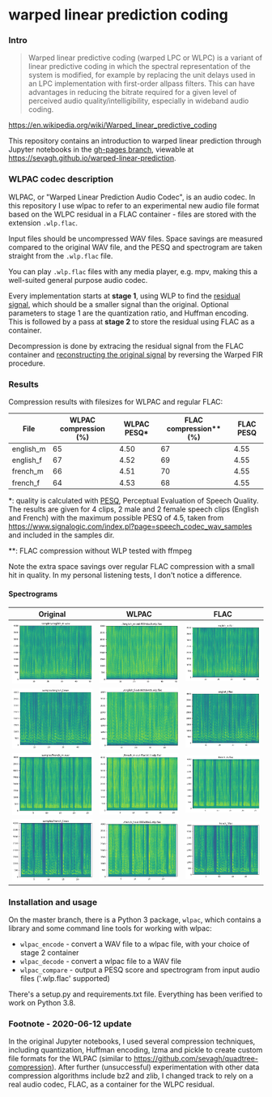 # warped linear prediction coding

### Intro

>Warped linear predictive coding (warped LPC or WLPC) is a variant of linear predictive coding in which the spectral representation of the system is modified, for example by replacing the unit delays used in an LPC implementation with first-order allpass filters. This can have advantages in reducing the bitrate required for a given level of perceived audio quality/intelligibility, especially in wideband audio coding.

https://en.wikipedia.org/wiki/Warped_linear_predictive_coding

This repository contains an introduction to warped linear prediction through Jupyter notebooks in the [gh-pages branch](https://github.com/sevagh/warped-linear-prediction/tree/gh-pages), viewable at https://sevagh.github.io/warped-linear-prediction.

### WLPAC codec description

WLPAC, or "Warped Linear Prediction Audio Codec", is an audio codec. In this repository I use wlpac to refer to an experimental new audio file format based on the WLPC residual in a FLAC container - files are stored with the extension `.wlp.flac`.

Input files should be uncompressed WAV files. Space savings are measured compared to the original WAV file, and the PESQ and spectrogram are taken straight from the `.wlp.flac` file.

You can play `.wlp.flac` files with any media player, e.g. mpv, making this a well-suited general purpose audio codec.

Every implementation starts at **stage 1**, using WLP to find the [residual signal](https://sevagh.github.io/warped-linear-prediction/Listening%20tests%2C%20speech%20and%20music.html), which should be a smaller signal than the original. Optional parameters to stage 1 are the quantization ratio, and Huffman encoding. This is followed by a pass at **stage 2** to store the residual using FLAC as a container.

Decompression is done by extracing the residual signal from the FLAC container and [reconstructing the original signal](https://sevagh.github.io/warped-linear-prediction/Reconstructing%20the%20original%20signal.html) by reversing the Warped FIR procedure.

### Results

Compression results with filesizes for WLPAC and regular FLAC:

| File     | WLPAC compression (%) | WLPAC PESQ\*   | FLAC compression\*\* (%) |FLAC PESQ   |
|----------|-----------------------|----------------|--------------------------|------------|
|english_m | 65                    | 4.50           | 67                       | 4.55       |
|english_f | 67                    | 4.52           | 69                       | 4.55       |
|french_m  | 66                    | 4.51           | 70                       | 4.55       |
|french_f  | 64                    | 4.53           | 68                       | 4.55       |

\*: quality is calculated with [PESQ](https://github.com/ludlows/python-pesq), Perceptual Evaluation of Speech Quality. The results are given for 4 clips, 2 male and 2 female speech clips (English and French) with the maximum possible PESQ of 4.5, taken from https://www.signalogic.com/index.pl?page=speech_codec_wav_samples and included in the samples dir.

\*\*: FLAC compression without WLP tested with ffmpeg

Note the extra space savings over regular FLAC compression with a small hit in quality. In my personal listening tests, I don't notice a difference.

#### Spectrograms

| Original | WLPAC | FLAC |
|----------|-------|------|
| <img src="./samples/english_m.wav-specgram.png" width=400/> | <img src="./samples/english_m-out-f984daa9.wlp.flac-specgram.png" width=400/> | <img src="./samples/english_m.flac-specgram.png" width=400/> |
| <img src="./samples/english_f.wav-specgram.png" width=400/> | <img src="./samples/english_f-out-8d95b405.wlp.flac-specgram.png" width=400/> | <img src="./samples/english_f.flac-specgram.png" width=400/> |
| <img src="./samples/french_m.wav-specgram.png" width=400/> | <img src="./samples/french_m-out-ffae2613.wlp.flac-specgram.png" width=400/> | <img src="./samples/french_m.flac-specgram.png" width=400/> |
| <img src="./samples/french_f.wav-specgram.png" width=400/> | <img src="./samples/french_f-out-869a86e1.wlp.flac-specgram.png" width=400/> | <img src="./samples/french_f.flac-specgram.png" width=400/> |

### Installation and usage

On the master branch, there is a Python 3 package, `wlpac`, which contains a library and some command line tools for working with wlpac:

* `wlpac_encode` - convert a WAV file to a wlpac file, with your choice of stage 2 container
* `wlpac_decode` - convert a wlpac file to a WAV file
* `wlpac_compare` - output a PESQ score and spectrogram from input audio files ('.wlp.flac' supported)

There's a setup.py and requirements.txt file. Everything has been verified to work on Python 3.8.

### Footnote - 2020-06-12 update

In the original Jupyter notebooks, I used several compression techniques, including quantization, Huffman encoding, lzma and pickle to create custom file formats for the WLPAC (similar to https://github.com/sevagh/quadtree-compression). After further (unsuccessful) experimentation with other data compression algorithms include bz2 and zlib, I changed track to rely on a real audio codec, FLAC, as a container for the WLPC residual.
